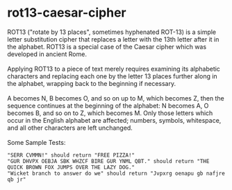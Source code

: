 # rot13-caesar-cipher
ROT13 ("rotate by 13 places", sometimes hyphenated ROT-13) is a simple letter substitution cipher that replaces a letter with the 13th letter after it in the alphabet. ROT13 is a special case of the Caesar cipher which was developed in ancient Rome. <br><br>Applying ROT13 to a piece of text merely requires examining its alphabetic characters and replacing each one by the letter 13 places further along in the alphabet, wrapping back to the beginning if necessary. <br><br>A becomes N, B becomes O, and so on up to M, which becomes Z, then the sequence continues at the beginning of the alphabet: N becomes A, O becomes B, and so on to Z, which becomes M. Only those letters which occur in the English alphabet are affected; numbers, symbols, whitespace, and all other characters are left unchanged.<br><br>
Some Sample Tests:
```
"SERR CVMMN!" should return "FREE PIZZA!"
"GUR DHVPX OEBJA SBK WHZCF BIRE GUR YNML QBT." should return "THE QUICK BROWN FOX JUMPS OVER THE LAZY DOG."
"Wicket branch to answer do we" should return "Jvpxrg oenapu gb nafjre qb jr"
```

